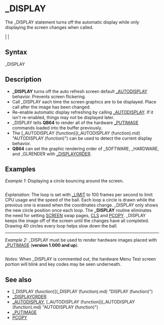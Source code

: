 # _DISPLAY

The _DISPLAY statement turns off the automatic display while only displaying the screen changes when called.

  

|  |

## Syntax

_DISPLAY
  

## Description

* **_DISPLAY** turns off the auto refresh screen default [_AUTODISPLAY](_AUTODISPLAY.md) behavior. Prevents screen flickering.
* Call _DISPLAY each time the screen graphics are to be displayed. Place call after the image has been changed.
* Re-enable automatic display refreshing by calling [_AUTODISPLAY](_AUTODISPLAY.md). If it isn't re-enabled, things may not be displayed later.
* _DISPLAY tells **QB64** to render all of the hardware [_PUTIMAGE](_PUTIMAGE.md) commands loaded into the buffer previously.
* The [_AUTODISPLAY (function)](_AUTODISPLAY (function).md) "AUTODISPLAY (function)") can be used to detect the current display behavior.
* **QB64** can set the graphic rendering order of _SOFTWARE, _HARDWARE, and _GLRENDER with [_DISPLAYORDER](_DISPLAYORDER.md).

  

## Examples

*Example 1:* Displaying a circle bouncing around the screen.

``` [SCREEN](SCREEN.md) 12 x = 21: y = 31 'start position dx = 3: dy = 3 'number of pixel moves per loop [DO](DO.md)     [_LIMIT](_LIMIT.md) 100 ' set to 100 frames per second     x = x + dx: y = y + dy     [IF](IF.md) x < 0 [OR](OR.md) "OR (boolean)") x > 640 [THEN](THEN.md) dx = -dx 'limit columns and reverse column direction each side     [IF](IF.md) y < 0 [OR](OR.md) "OR (boolean)") y > 480 [THEN](THEN.md) dy = -dy 'limit rows and reverse row direction top or bottom     [IF](IF.md) px <> x [OR](OR.md) "OR (boolean)") py <> y [THEN](THEN.md) [FOR](FOR.md) d = 1 [TO](TO.md) 20: [CIRCLE](CIRCLE.md) (px, py), d, 0: [NEXT](NEXT.md) 'erase     [FOR](FOR.md) c = 1 [TO](TO.md) 20: [CIRCLE](CIRCLE.md) (x, y), c, 6: [NEXT](NEXT.md) 'draw new circle at new position     px = x: py = y 'save older coordinates to erase older circle next loop     _DISPLAY 'after new circle is set, show it [LOOP UNTIL](LOOP UNTIL.md) [INKEY$](INKEY$.md) = [CHR$](CHR$.md)(27)  
```

*Explanation:* The loop is set with [_LIMIT](_LIMIT.md) to 100 frames per second to limit CPU usage and the speed of the ball. Each loop a circle is drawn while the previous one is erased when the coordinates change. _DISPLAY only shows the new circle position once each loop. The **_DISPLAY** routine eliminates the need for setting [SCREEN](SCREEN.md) swap pages, [CLS](CLS.md) and [PCOPY](PCOPY.md). _DISPLAY keeps the image off of the screen until the changes have all completed. Drawing 40 circles every loop helps slow down the ball.

---

*Example 2:* _DISPLAY must be used to render hardware images placed with [_PUTIMAGE](_PUTIMAGE.md) (**version 1.000 and up**).

``` [CONST](CONST.md) MenuHeight = 200   [SCREEN](SCREEN.md) [_NEWIMAGE](_NEWIMAGE.md)(640, 480, 32) 'SLEEP 1 [LOCATE](LOCATE.md) 20 [DO](DO.md)     [_LIMIT](_LIMIT.md) 30     DisplayMenu     k = [_KEYHIT](_KEYHIT.md)     [IF](IF.md) k <> 0 [THEN](THEN.md) [PRINT](PRINT.md) k, [LOOP UNTIL](LOOP UNTIL.md) k = 32 [OR](OR.md) "OR (boolean)") k = 27   [SUB](SUB.md) DisplayMenu     [STATIC](STATIC.md) init, MS_HW [AS](AS.md) [LONG](LONG.md)     [IF](IF.md) [NOT](NOT.md) init [THEN](THEN.md)         init = -1         MS = [_NEWIMAGE](_NEWIMAGE.md)(640, MenuHeight, 32) 'MenuScreen image         D = [_DEST](_DEST.md) "DEST (function)"): [_DEST](_DEST.md) MS         [CLS](CLS.md) , &HFFAAAAAA 'background color gray         [_PRINTSTRING](_PRINTSTRING.md) (20, 2), "Menu Test" 'image text         MS_HW = [_COPYIMAGE](_COPYIMAGE.md)(MS, 33) 'create the MenuScreen_HardWare image         [_FREEIMAGE](_FREEIMAGE.md) MS         [_DEST](_DEST.md) D     [END IF](END IF.md)     [_PUTIMAGE](_PUTIMAGE.md) (0, 0)-(640, MenuHeight), MS_HW     _DISPLAY [END SUB](END SUB.md)  
```

*Notes:* When _DISPLAY is commented out, the hardware Menu Test screen portion will blink and key codes may be seen underneath.
  

## See also

* [_DISPLAY (function)](_DISPLAY (function).md) "DISPLAY (function)")
* [_DISPLAYORDER](_DISPLAYORDER.md)
* [_AUTODISPLAY](_AUTODISPLAY.md), [_AUTODISPLAY (function)](_AUTODISPLAY (function).md) "AUTODISPLAY (function)")
* [_PUTIMAGE](_PUTIMAGE.md)
* [PCOPY](PCOPY.md)

  
